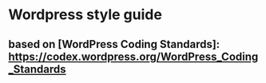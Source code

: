 # Wordpress style guide
## based on   [WordPress Coding Standards]: <https://codex.wordpress.org/WordPress_Coding_Standards>
